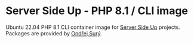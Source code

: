 # Server Side Up -  PHP 8.1 / CLI image 

Ubuntu 22.04 PHP 8.1 CLI container image for [Server Side Up](https://serversideup.net) projects. Packages are provided by [Ondřej Surý](https://deb.sury.org/).
